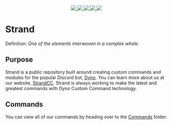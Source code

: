 <div align="center">

  <a href="https://discord.gg/dyno">
    <img src="https://img.shields.io/discord/203039963636301824.svg?label=Dyno%27s%20Discord&style=for-the-badget">
  </a>

  <a href="https://strandcc.tk">
    <img src="https://img.shields.io/website-up-down-green-red/https/strandcc.tk.svg?label=Our%20Website&style=for-the-badge">
  </a>

  <a href="https://dyno.gg">
    <img src="https://img.shields.io/website-up-down-green-red/https/dyno.gg.svg?label=Dyno%27s%20Website&style=for-the-badge">
  </a>
  
  <a href="https://twitter.com/dynodiscord">
    <img src="https://img.shields.io/twitter/follow/dynodiscord.svg?label=Follow%20Dyno&logo=Twitter&style=for-the-badge">
  </a>
  
  <a href="https://www.reddit.com/r/Dynodiscord/">
    <img src="https://img.shields.io/badge/Dyno's%20Subreddit-Click%20here-green.svg?style=for-the-badge">
  </a>
</div>

# Strand

Definition: *One of the elements interwoven in a complex whole.*

## Purpose
Strand is a public repository built around creating custom commands and modules for the popular Discord bot, [Dyno](https://dyno.gg). You can learn more about us at our website, [StrandCC](https://strandcc.tk). Strand is always working to make the latest and greatest commands with Dyno Custom Command technology.

## Commands
You can view all of our commands by heading over to the [Commands](https://github.com/Strand-Custom-Commands/Strand-Custom-Commands/tree/master/Commands) folder.
